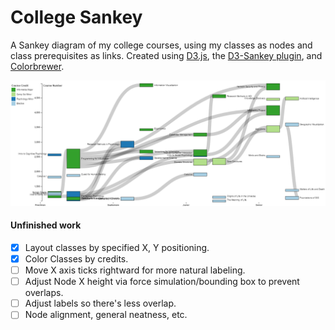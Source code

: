 # College Sankey

A Sankey diagram of my college courses, using my classes as nodes and class prerequisites as links. Created using [D3.js](https://github.com/d3/d3), the [D3-Sankey plugin](https://github.com/d3/d3-sankey), and [Colorbrewer](http://colorbrewer2.org).


<img src="data/viz.png"></img>

#### **Unfinished work**

- [x] Layout classes by specified X, Y positioning.
- [x] Color Classes by credits.
- [ ] Move X axis ticks rightward for more natural labeling.
- [ ] Adjust Node X height via force simulation/bounding box to prevent overlaps.
- [ ] Adjust labels so there's less overlap.
- [ ] Node alignment, general neatness, etc.
